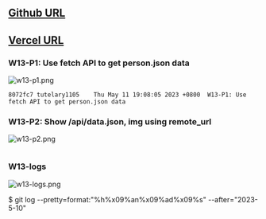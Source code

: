 ## [Github URL](https://github.com/tutelary1105/1112-1N-js-demo-211411011)

## [Vercel URL](https://1112-1-n-js-demo-211411011.vercel.app/)

### W13-P1: Use fetch API to get person.json data

![w13-p1.png](https://izfkkkxjvqncdvyzzpkv.supabase.co/storage/v1/object/public/demo-11/md_1N_img/w13-p1.png)

```
8072fc7 tutelary1105    Thu May 11 19:08:05 2023 +0800  W13-P1: Use fetch API to get person.json data
```

### W13-P2: Show /api/data.json, img using remote_url

![w13-p2.png](https://izfkkkxjvqncdvyzzpkv.supabase.co/storage/v1/object/public/demo-11/md_1N_img/w13-p2.png)

```

```

### W13-logs

![w13-logs.png](https://izfkkkxjvqncdvyzzpkv.supabase.co/storage/v1/object/public/demo-11/md_1N_img/w13-logs.png)

$ git log --pretty=format:"%h%x09%an%x09%ad%x09%s" --after="2023-5-10"
